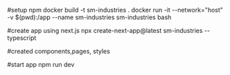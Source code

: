 #setup npm
docker build -t sm-industries .
docker run -it --network="host" -v $(pwd):/app --name sm-industries sm-industries bash

#create app using next.js
npx create-next-app@latest sm-industries --typescript

#created components,pages, styles

#start app 
npm run dev
